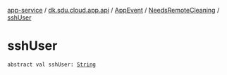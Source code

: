 [app-service](../../../index.md) / [dk.sdu.cloud.app.api](../../index.md) / [AppEvent](../index.md) / [NeedsRemoteCleaning](index.md) / [sshUser](./ssh-user.md)

# sshUser

`abstract val sshUser: `[`String`](https://kotlinlang.org/api/latest/jvm/stdlib/kotlin/-string/index.html)